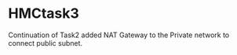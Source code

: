 # HMCtask3
Continuation of Task2 added NAT Gateway to the Private network to connect public subnet.
